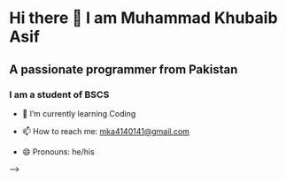 # Hi there 👋 I am Muhammad Khubaib Asif 
##    A passionate programmer from Pakistan
###   I am a student of BSCS





- 🌱 I’m currently learning Coding

  
- 📫 How to reach me: mka4140141@gmail.com
- 😄 Pronouns: he/his
  
-->
